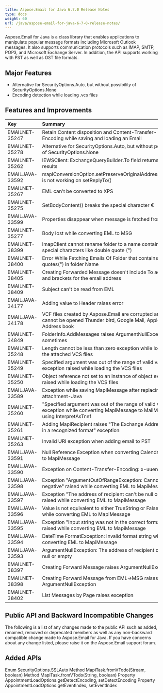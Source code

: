 ```yaml
---
title: Aspose.Email for Java 6.7.0 Release Notes
type: docs
weight: 60
url: /java/aspose-email-for-java-6-7-0-release-notes/
---
```


Aspose.Email for Java is a class library that enables applications to manipulate popular message formats including Microsoft Outlook messages. It also supports communication protocols such as IMAP, SMTP, POP3, and Microsoft Exchange Server. In addition, the API supports working with PST as well as OST file formats.
## **Major Features**
- Alternative for SecurityOptions.Auto, but without possibility of SecurityOptions.None
- Encoding detection while loading .vcs files
## **Features and Improvements**

|**Key** |**Summary** |**Category** |
| :- | :- | :- |
|EMAILNET-35247|Retain Content disposition and Content-Transfer-Encoding while saving and loading an Email |Enhancement |
|EMAILNET-35278 |Alternative for SecurityOptions.Auto, but without possibility of SecurityOptions.None |Enhancement |
|EMAILNET-35262 |IEWSClient: ExchangeQueryBuilder.To field returns empty results |Bug |
|EMAILJAVA-33592 |mapiConversionOption.setPreserveOriginalAddresses(true) is not working on setReplyTo() |Bug |
|EMAILNET-35267 |EML can't be converted to XPS |Bug |
|EMAILNET-35275 |SetBodyContent() breaks the special character € |Bug |
|EMAILJAVA-33599 |Properties disappear when message is fetched from Pst |Bug |
|EMAILNET-35277 |Body lost while converting EML to MSG |Bug |
|EMAILNET-38399 |ImapClient cannot rename folder to a name containing special characters like double quote (") |Bug |
|EMAILNET-38400 |Error While Fetching Emails Of Folder that contains double quotes(") in folder Name |Bug |
|EMAILNET-38405 |Creating Forwarded Message doesn't include To address and brackets for the email address |Bug |
|EMAILNET-38409 |Subject can't be read from EML |Bug |
|EMAILJAVA-34177 |Adding value to Header raises error |Bug |
|EMAILJAVA-34178 |VCF files created by Aspose.Email are corrupted and cannot be opened Thunder bird, Google Mail, Apple Address book |Bug |
|EMAILNET-34849 |FolderInfo.AddMessages raises ArgumentNullException sometimes |Bug |
|EMAILNET-35248 |Length cannot be less than zero exception while loading the attached VCS files |Bug |
|EMAILNET-35249 |Specified argument was out of the range of valid values exception raised while loading the VCS files |Bug |
|EMAILNET-35250 |Object reference not set to an instance of object exception raised while loading the VCS files |Bug |
|EMAILJAVA-33589 |Exception while saving MapiMessage after replacing the attachment-Java |Bug |
|EMAILNET-35260 |"Specified argument was out of the range of valid values." exception while converting MapiMessage to MailMessage using InterpretAsTnef |Bug |
|EMAILNET-35261 |Adding MapiRecipient raises "The Exchange Address is not in a recognized format" exception |Bug |
|EMAILNET-35263 |Invalid URI exception when adding email to PST |Bug |
|EMAILJAVA-33591 |Null Reference Exception when converting Calendar EML to MapiMessage |Bug |
|EMAILJAVA-33590 |Exception on Content-Transfer-Encoding: x-uuencode |Bug |
|EMAILJAVA-33598 |Exception "ArgumentOutOfRangeException: Cannot be negative" raised while converting EML to MapiMessage |Bug |
|EMAILJAVA-33597 |Exception "The address of recipient can't be null or empty" raised while converting EML to MapiMessage |Bug |
|EMAILJAVA-33596 |Value is not equivalent to either TrueString or FalseString while converting EML to MapiMessage |Bug |
|EMAILJAVA-33595 |Exception "Input string was not in the correct format" raised while converting EML to MapiMessage |Bug |
|EMAILJAVA-33594 |DateTime FormatException: Invalid format string while converting EML to MapiMessage |Bug |
|EMAILJAVA-33593 |ArgumentNullException: The address of recipient can't be null or empty |Bug |
|EMAILNET-38397 |Creating Forward Message raises ArgumentNullException |Bug |
|EMAILNET-38398 |Creating Forward Message from EML->MSG raises ArgumentNullException |Bug |
|EMAILNET-38402 |List Messages by Page raises exception |Bug |
## **Public API and Backward Incompatible Changes**
The following is a list of any changes made to the public API such as added, renamed, removed or deprecated members as well as any non-backward compatible change made to Aspose.Email for Java. If you have concerns about any change listed, please raise it on the Aspose.Email support forum.
## **Added APIs**
Enum SecurityOptions.SSLAuto
Method MapiTask.fromVTodo(Stream, boolean)
Method MapiTask.fromVTodo(String, boolean)
Property AppointmentLoadOptions.getDetectEncoding, setDetectEncoding
Property AppointmentLoadOptions.getEventIndex, setEventIndex
